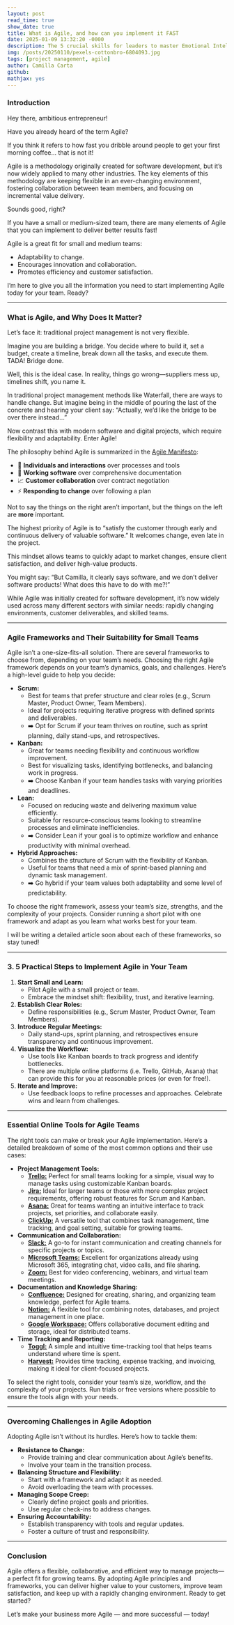 ```yaml
---
layout: post
read_time: true
show_date: true
title: What is Agile, and how can you implement it FAST
date: 2025-01-09 13:32:20 -0000
description: The 5 crucial skills for leaders to master Emotional Intelligence
img: /posts/20250110/pexels-cottonbro-6804093.jpg 
tags: [project management, agile]
author: Camilla Carta
github: 
mathjax: yes
---
```


### Introduction

Hey there, ambitious entrepreneur!

Have you already heard of the term Agile?

If you think it refers to how fast you dribble around people to get your first morning coffee… that is not it!

Agile is a methodology originally created for software development, but it’s now widely applied to many other industries. The key elements of this methodology are keeping flexible in an ever-changing environment, fostering collaboration between team members, and focusing on incremental value delivery.

Sounds good, right?

If you have a small or medium-sized team, there are many elements of Agile that you can implement to deliver better results fast!

Agile is a great fit for small and medium teams:

- Adaptability to change.
- Encourages innovation and collaboration.
- Promotes efficiency and customer satisfaction.

I’m here to give you all the information you need to start implementing Agile today for your team. Ready?

---

### What is Agile, and Why Does It Matter?

Let’s face it: traditional project management is not very flexible.

Imagine you are building a bridge. You decide where to build it, set a budget, create a timeline, break down all the tasks, and execute them. TADA! Bridge done.

Well, this is the ideal case. In reality, things go wrong—suppliers mess up, timelines shift, you name it.

In traditional project management methods like Waterfall, there are ways to handle change. But imagine being in the middle of pouring the last of the concrete and hearing your client say: “Actually, we’d like the bridge to be over there instead…”

Now contrast this with modern software and digital projects, which require flexibility and adaptability. Enter Agile!

The philosophy behind Agile is summarized in the [Agile Manifesto](https://agilemanifesto.org/):

- 🤝 **Individuals and interactions** over processes and tools
- 🔧 **Working software** over comprehensive documentation
- 📈 **Customer collaboration** over contract negotiation
- ⚡ **Responding to change** over following a plan

Not to say the things on the right aren’t important, but the things on the left are **more** important.

The highest priority of Agile is to “satisfy the customer through early and continuous delivery of valuable software.” It welcomes change, even late in the project.

This mindset allows teams to quickly adapt to market changes, ensure client satisfaction, and deliver high-value products.

You might say: “But Camilla, it clearly says software, and we don’t deliver software products! What does this have to do with me?!”

While Agile was initially created for software development, it’s now widely used across many different sectors with similar needs: rapidly changing environments, customer deliverables, and skilled teams.

---

### Agile Frameworks and Their Suitability for Small Teams

Agile isn’t a one-size-fits-all solution. There are several frameworks to choose from, depending on your team’s needs. Choosing the right Agile framework depends on your team’s dynamics, goals, and challenges. Here’s a high-level guide to help you decide:

- **Scrum:**
    - Best for teams that prefer structure and clear roles (e.g., Scrum Master, Product Owner, Team Members).
    - Ideal for projects requiring iterative progress with defined sprints and deliverables.
    - ➡️ Opt for Scrum if your team thrives on routine, such as sprint planning, daily stand-ups, and retrospectives.
- **Kanban:**
    - Great for teams needing flexibility and continuous workflow improvement.
    - Best for visualizing tasks, identifying bottlenecks, and balancing work in progress.
    - ➡️ Choose Kanban if your team handles tasks with varying priorities and deadlines.
- **Lean:**
    - Focused on reducing waste and delivering maximum value efficiently.
    - Suitable for resource-conscious teams looking to streamline processes and eliminate inefficiencies.
    - ➡️ Consider Lean if your goal is to optimize workflow and enhance productivity with minimal overhead.
- **Hybrid Approaches:**
    - Combines the structure of Scrum with the flexibility of Kanban.
    - Useful for teams that need a mix of sprint-based planning and dynamic task management.
    - ➡️ Go hybrid if your team values both adaptability and some level of predictability.

To choose the right framework, assess your team’s size, strengths, and the complexity of your projects. Consider running a short pilot with one framework and adapt as you learn what works best for your team.

I will be writing a detailed article soon about each of these frameworks, so stay tuned!

---

### **3. 5 Practical Steps to Implement Agile in Your Team**

1. **Start Small and Learn:**
    - Pilot Agile with a small project or team.
    - Embrace the mindset shift: flexibility, trust, and iterative learning.
2. **Establish Clear Roles:**
    - Define responsibilities (e.g., Scrum Master, Product Owner, Team Members).
3. **Introduce Regular Meetings:**
    - Daily stand-ups, sprint planning, and retrospectives ensure transparency and continuous improvement.
4. **Visualize the Workflow:**
    - Use tools like Kanban boards to track progress and identify bottlenecks.
    - There are multiple online platforms (i.e. Trello, GitHub, Asana) that can provide this for you at reasonable prices (or even for free!).
5. **Iterate and Improve:**
    - Use feedback loops to refine processes and approaches. Celebrate wins and learn from challenges.

---

### Essential Online Tools for Agile Teams

The right tools can make or break your Agile implementation. Here’s a detailed breakdown of some of the most common options and their use cases:

- **Project Management Tools:**
    - **[Trello:](https://trello.com "https://trello.com")** Perfect for small teams looking for a simple, visual way to manage tasks using customizable Kanban boards.
    - **[Jira:](https://www.atlassian.com/software/jira "https://www.atlassian.com/software/jira")** Ideal for larger teams or those with more complex project requirements, offering robust features for Scrum and Kanban.
    - **[Asana:](https://asana.com/ "https://asana.com/")** Great for teams wanting an intuitive interface to track projects, set priorities, and collaborate easily.
    - **[ClickUp:](https://clickup.com/ "https://clickup.com/")** A versatile tool that combines task management, time tracking, and goal setting, suitable for growing teams.
- **Communication and Collaboration:**
    - **[Slack:](https://slack.com/ "https://slack.com/")** A go-to for instant communication and creating channels for specific projects or topics.
    - **[Microsoft Teams:](https://www.microsoft.com/en-us/microsoft-teams/log-in "https://www.microsoft.com/en-us/microsoft-teams/log-in")** Excellent for organizations already using Microsoft 365, integrating chat, video calls, and file sharing.
    - **[Zoom:](https://www.zoom.com "https://www.zoom.com")** Best for video conferencing, webinars, and virtual team meetings.
- **Documentation and Knowledge Sharing:**
    - **[Confluence:](https://www.atlassian.com/software/confluence "https://www.atlassian.com/software/confluence")** Designed for creating, sharing, and organizing team knowledge, perfect for Agile teams.
    - **[Notion:](https://www.notion.so "https://www.notion.so")** A flexible tool for combining notes, databases, and project management in one place.
    - **[Google Workspace:](https://workspace.google.com/ "https://workspace.google.com/")** Offers collaborative document editing and storage, ideal for distributed teams.
- **Time Tracking and Reporting:**
    - **[Toggl:](https://toggl.com/ "https://toggl.com/")** A simple and intuitive time-tracking tool that helps teams understand where time is spent.
    - **[Harvest:](https://www.getharvest.com/ "https://www.getharvest.com/")** Provides time tracking, expense tracking, and invoicing, making it ideal for client-focused projects.

To select the right tools, consider your team’s size, workflow, and the complexity of your projects. Run trials or free versions where possible to ensure the tools align with your needs.

---

### Overcoming Challenges in Agile Adoption

Adopting Agile isn’t without its hurdles. Here’s how to tackle them:

- **Resistance to Change:**
    - Provide training and clear communication about Agile’s benefits.
    - Involve your team in the transition process.
- **Balancing Structure and Flexibility:**
    - Start with a framework and adapt it as needed.
    - Avoid overloading the team with processes.
- **Managing Scope Creep:**
    - Clearly define project goals and priorities.
    - Use regular check-ins to address changes.
- **Ensuring Accountability:**
    - Establish transparency with tools and regular updates.
    - Foster a culture of trust and responsibility.

---

### Conclusion

Agile offers a flexible, collaborative, and efficient way to manage projects—a perfect fit for growing teams. By adopting Agile principles and frameworks, you can deliver higher value to your customers, improve team satisfaction, and keep up with a rapidly changing environment. Ready to get started?

Let’s make your business more Agile — and more successful — today!
